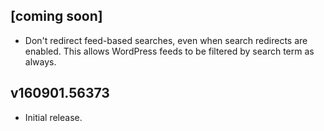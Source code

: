 ## [coming soon]

- Don't redirect feed-based searches, even when search redirects are enabled. This allows WordPress feeds to be filtered by search term as always.

## v160901.56373

- Initial release.

